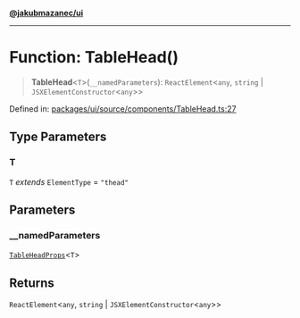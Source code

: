 [**@jakubmazanec/ui**](../README.md)

---

# Function: TableHead()

> **TableHead**\<`T`\>(`__namedParameters`): `ReactElement`\<`any`, `string` \|
> `JSXElementConstructor`\<`any`\>\>

Defined in:
[packages/ui/source/components/TableHead.ts:27](https://github.com/jakubmazanec/tools/blob/a1a5edf56256b0aa4e209cc73bc7a07f5d7fc236/packages/ui/source/components/TableHead.ts#L27)

## Type Parameters

### T

`T` _extends_ `ElementType` = `"thead"`

## Parameters

### \_\_namedParameters

[`TableHeadProps`](../type-aliases/TableHeadProps.md)\<`T`\>

## Returns

`ReactElement`\<`any`, `string` \| `JSXElementConstructor`\<`any`\>\>
